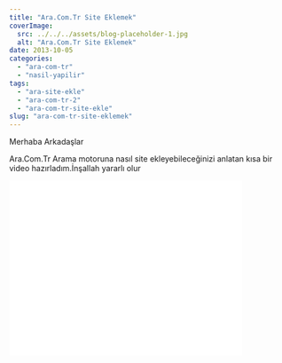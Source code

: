 ```yaml
---
title: "Ara.Com.Tr Site Eklemek"
coverImage:
  src: ../../../assets/blog-placeholder-1.jpg
  alt: "Ara.Com.Tr Site Eklemek"
date: 2013-10-05
categories: 
  - "ara-com-tr"
  - "nasil-yapilir"
tags: 
  - "ara-site-ekle"
  - "ara-com-tr-2"
  - "ara-com-tr-site-ekle"
slug: "ara-com-tr-site-eklemek"
---
```


Merhaba Arkadaşlar

Ara.Com.Tr Arama motoruna nasıl site ekleyebileceğinizi anlatan kısa bir video hazırladım.İnşallah yararlı olur

<iframe width="420" height="315" src="//www.youtube.com/embed/VVBeh2uBZgo" frameborder="0" allowfullscreen></iframe>
